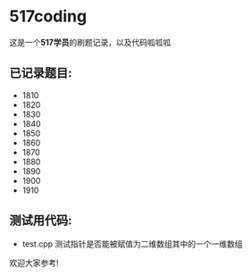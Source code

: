 # 517coding

这是一个**517学员**的刷题记录，以及代码呱呱呱<br>
## 已记录题目:<br>
- 1810
- 1820
- 1830
- 1840
- 1850
- 1860
- 1870
- 1880
- 1890
- 1900
- 1910

## 测试用代码:<br>
- test.cpp 测试指针是否能被赋值为二维数组其中的一个一维数组

欢迎大家参考!
